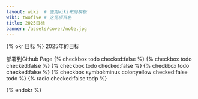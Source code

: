 ```yaml
---
layout: wiki  # 使用wiki布局模板
wiki: twofive # 这是项目名
title: 2025目标
banner: /assets/cover/note.jpg
---
```


{% okr 目标 %}
2025年的目标

<!-- okr kr1 percent:0 -->
部署到Github Page
{% checkbox todo checked:false %}
{% checkbox todo checked:false %}
{% checkbox todo checked:false %}
{% checkbox todo checked:false %}
{% checkbox symbol:minus color:yellow checked:false todo %}
{% radio checked:false todp %}

{% endokr %}